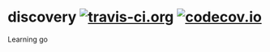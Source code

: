 # discovery [![travis-ci.org](https://travis-ci.org/SimpleApplicationsOrg/discovery.svg?branch=master)](http://travis-ci.org/SimpleApplicationsOrg/discovery?branch=master)  [![codecov.io](http://codecov.io/github/SimpleApplicationsOrg/discovery/coverage.svg?branch=master)](http://codecov.io/github/SimpleApplicationsOrg/discovery?branch=master)
Learning go
